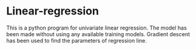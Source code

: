 # Linear-regression

This is a python program for univariate linear regression.
The model has been made without using any available training models.
Gradient descent has been used to find the parameters of regression line.
